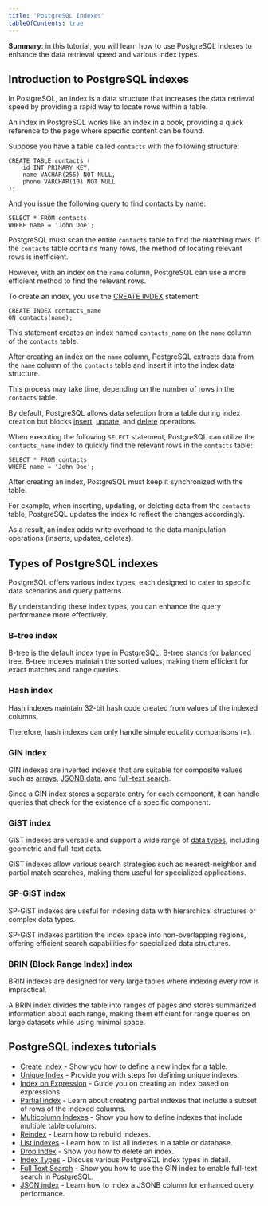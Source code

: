 ```yaml
---
title: 'PostgreSQL Indexes'
tableOfContents: true
---
```


**Summary**: in this tutorial, you will learn how to use PostgreSQL indexes to enhance the data retrieval speed and various index types.

## Introduction to PostgreSQL indexes

In PostgreSQL, an index is a data structure that increases the data retrieval speed by providing a rapid way to locate rows within a table.

An index in PostgreSQL works like an index in a book, providing a quick reference to the page where specific content can be found.

Suppose you have a table called `contacts` with the following structure:

```
CREATE TABLE contacts (
    id INT PRIMARY KEY,
    name VACHAR(255) NOT NULL,
    phone VARCHAR(10) NOT NULL
);
```

And you issue the following query to find contacts by name:

```
SELECT * FROM contacts
WHERE name = 'John Doe';
```

PostgreSQL must scan the entire `contacts` table to find the matching rows. If the `contacts` table contains many rows, the method of locating relevant rows is inefficient.

However, with an index on the `name` column, PostgreSQL can use a more efficient method to find the relevant rows.

To create an index, you use the [CREATE INDEX](/docs/postgresql/postgresql-indexes/postgresql-create-index) statement:

```
CREATE INDEX contacts_name
ON contacts(name);
```

This statement creates an index named `contacts_name` on the `name` column of the `contacts` table.

After creating an index on the `name` column, PostgreSQL extracts data from the `name` column of the `contacts` table and insert it into the index data structure.

This process may take time, depending on the number of rows in the `contacts` table.

By default, PostgreSQL allows data selection from a table during index creation but blocks [insert](/docs/postgresql/postgresql-insert/), [update](https://www.postgresqltutorial.com/postgresql-tutorial/postgresql-update/), and [delete](https://www.postgresqltutorial.com/postgresql-tutorial/postgresql-delete) operations.

When executing the following `SELECT` statement, PostgreSQL can utilize the `contacts_name` index to quickly find the relevant rows in the `contacts` table:

```
SELECT * FROM contacts
WHERE name = 'John Doe';
```

After creating an index, PostgreSQL must keep it synchronized with the table.

For example, when inserting, updating, or deleting data from the `contacts` table, PostgreSQL updates the index to reflect the changes accordingly.

As a result, an index adds write overhead to the data manipulation operations (inserts, updates, deletes).

## Types of PostgreSQL indexes

PostgreSQL offers various index types, each designed to cater to specific data scenarios and query patterns.

By understanding these index types, you can enhance the query performance more effectively.

### B-tree index

B-tree is the default index type in PostgreSQL. B-tree stands for balanced tree. B-tree indexes maintain the sorted values, making them efficient for exact matches and range queries.

### Hash index

Hash indexes maintain 32-bit hash code created from values of the indexed columns.

Therefore, hash indexes can only handle simple equality comparisons (=).

### GIN index

GIN indexes are inverted indexes that are suitable for composite values such as [arrays](/docs/postgresql/postgresql-array), [JSONB data](https://www.postgresqltutorial.com/postgresql-indexes/postgresql-json-index/), and [full-text search](https://www.postgresqltutorial.com/postgresql-indexes/postgresql-full-text-search).

Since a GIN index stores a separate entry for each component, it can handle queries that check for the existence of a specific component.

### GiST index

GiST indexes are versatile and support a wide range of [data types](/docs/postgresql/postgresql-data-types), including geometric and full-text data.

GiST indexes allow various search strategies such as nearest-neighbor and partial match searches, making them useful for specialized applications.

### SP-GiST index

SP-GiST indexes are useful for indexing data with hierarchical structures or complex data types.

SP-GiST indexes partition the index space into non-overlapping regions, offering efficient search capabilities for specialized data structures.

### BRIN (Block Range Index) index

BRIN indexes are designed for very large tables where indexing every row is impractical.

A BRIN index divides the table into ranges of pages and stores summarized information about each range, making them efficient for range queries on large datasets while using minimal space.

## PostgreSQL indexes tutorials

- [Create Index](https://www.postgresqltutorial.com/postgresql-indexes/postgresql-create-index/) - Show you how to define a new index for a table.
- [Unique Index](https://www.postgresqltutorial.com/postgresql-indexes/postgresql-unique-index/) - Provide you with steps for defining unique indexes.
- [Index on Expression](https://www.postgresqltutorial.com/postgresql-indexes/postgresql-index-on-expression/) - Guide you on creating an index based on expressions.
- [Partial index](https://www.postgresqltutorial.com/postgresql-indexes/postgresql-partial-index/) - Learn about creating partial indexes that include a subset of rows of the indexed columns.
- [Multicolumn Indexes](https://www.postgresqltutorial.com/postgresql-indexes/postgresql-multicolumn-indexes/) - Show you how to define indexes that include multiple table columns.
- [Reindex](/docs/postgresql/postgresql-indexes/postgresql-reindex) - Learn how to rebuild indexes.
- [List indexes](https://www.postgresqltutorial.com/postgresql-indexes/postgresql-list-indexes/) - Learn how to list all indexes in a table or database.
- [Drop Index](https://www.postgresqltutorial.com/postgresql-indexes/postgresql-drop-index/) - Show you how to delete an index.
- [Index Types](https://www.postgresqltutorial.com/postgresql-indexes/postgresql-index-types/) - Discuss various PostgreSQL index types in detail.
- [Full Text Search](https://www.postgresqltutorial.com/postgresql-indexes/postgresql-full-text-search/) - Show you how to use the GIN index to enable full-text search in PostgreSQL.
- [JSON index](https://www.postgresqltutorial.com/postgresql-indexes/postgresql-json-index/) - Learn how to index a JSONB column for enhanced query performance.
